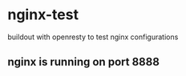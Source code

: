 # nginx-test
buildout with openresty to test nginx configurations

## nginx is running on port 8888

